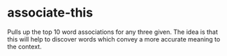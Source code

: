 # associate-this
Pulls up the top 10 word associations for any three given. The idea is that this will help to discover words which convey a more accurate meaning to the context.
